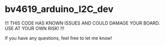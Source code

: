 # bv4619_arduino_I2C_dev

!!! THIS CODE HAS KNOWN ISSUES AND COULD DAMAGE YOUR BOARD. USE AT YOUR OWN RISK! !!!

If you have any questions, feel free to let me know!
